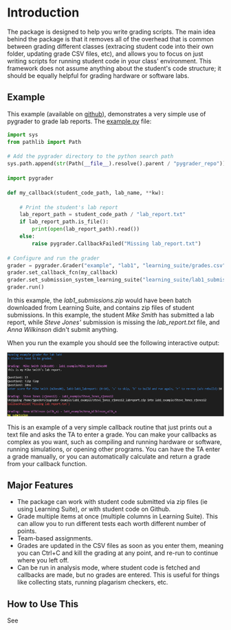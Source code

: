 # Introduction



The package is designed to help you write grading scripts.  The main idea behind the package is that it removes all of the overhead that is common between grading different classes (extracing student code into their own folder, updating grade CSV files, etc), and allows you to focus on just writing scripts for running student code in your class' environment.  This framework does not assume anything about the student's code structure; it should be equally helpful for grading hardware or software labs.

## Example

This example (available on [github](https://github.com/byu-cpe/pygrader-example)), demonstrates a very simple use of pygrader to grade lab reports.
The [example.py](https://github.com/byu-cpe/pygrader-example/blob/main/example.py) file:
```python
import sys
from pathlib import Path

# Add the pygrader directory to the python search path
sys.path.append(str(Path(__file__).resolve().parent / "pygrader_repo"))

import pygrader

def my_callback(student_code_path, lab_name, **kw):

    # Print the student's lab report
    lab_report_path = student_code_path / "lab_report.txt"
    if lab_report_path.is_file():
        print(open(lab_report_path).read())
    else:
        raise pygrader.CallbackFailed("Missing lab_report.txt")

# Configure and run the grader
grader = pygrader.Grader("example", "lab1", "learning_suite/grades.csv", "lab1_labreport", 10)
grader.set_callback_fcn(my_callback)
grader.set_submission_system_learning_suite("learning_suite/lab1_submissions.zip")
grader.run()
```

In this example, the *lab1_submissions.zip* would have been batch downloaded from Learning Suite, and contains zip files of student submissions.  In this example, the student *Mike Smith* has submitted a lab report, while *Steve Jones'* submission is missing the *lab_report.txt* file, and *Anna Wilkinson* didn't submit anything.  

When you run the example you should see the following interactive output:

![test](example_screenshot.png)

This is an example of a very simple callback routine that just prints out a text file and asks the TA to enter a grade.  You can make your callbacks as complex as you want, such as compiling and running hardware or software, running simulations, or opening other programs.  You can have the TA enter a grade manually, or you can automatically calculate and return a grade from your callback function.

## Major Features

* The package can work with student code submitted via zip files (ie using Learning Suite), *or* with student code on Github.  
* Grade multiple items at once (multiple columns in Learning Suite). This can allow you to run different tests each worth different number of points.
* Team-based assignments.
* Grades are updated in the CSV files as soon as you enter them, meaning you can Ctrl+C and kill the grading at any point, and re-run to continue where you left off.
* Can be run in analysis mode, where student code is fetched and callbacks are made, but no grades are entered.  This is useful for things like collecting stats, running plagarism checkers, etc. 



## How to Use This
See [](usage.md)


